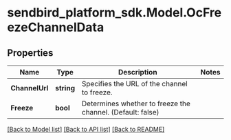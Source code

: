 
# sendbird_platform_sdk.Model.OcFreezeChannelData

## Properties

Name | Type | Description | Notes
------------ | ------------- | ------------- | -------------
**ChannelUrl** | **string** | Specifies the URL of the channel to freeze. | 
**Freeze** | **bool** | Determines whether to freeze the channel. (Default: false) | 

[[Back to Model list]](../README.md#documentation-for-models)
[[Back to API list]](../README.md#documentation-for-api-endpoints)
[[Back to README]](../README.md)


